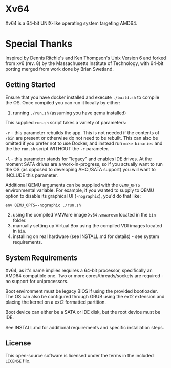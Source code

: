 # Xv64

Xv64 is a 64-bit UNIX-like operating system targeting AMD64.

# Special Thanks

Inspired by Dennis Ritchie's and Ken Thompson's Unix Version 6 and forked from
xv6 (rev. 8) by the Massachusetts Institute of Technology, with 64-bit porting
merged from work done by Brian Swetland.

## Getting Started

Ensure that you have docker installed and execute `./build.sh` to compile the OS. Once compiled you can run it locally by either:

1. running `./run.sh` (assuming you have qemu installed)

This supplied `run.sh` script takes a variety of parameters:

`-r` - this parameter rebuilds the app. This is not needed if the contents of `/bin` are present or otherwise do not need to be rebuilt. This can also be omitted if you prefer not to use Docker, and instead run `make binaries` and the the `run.sh` script WITHOUT the `-r` parameter.

`-l` - this parameter stands for "legacy" and enables IDE drives. At the moment SATA drives are a work-in-progress, so if you actually want to run the OS (as opposed to developing AHCI/SATA support) you will want to INCLUDE this parameter.

Additional QEMU arguments can be supplied with the `QEMU_OPTS` environmental variable. For example, if you wanted to supply to QEMU option to disable its graphical UI (`-nographic`), you'd do that like:

`env QEMU_OPTS=-nographic ./run.sh`

2. using the compiled VMWare image `Xv64.vmwarevm` located in the `bin` folder.
3. manually setting up Virtual Box using the compiled VDI images located in `bin`.
4. installing on real hardware (see INSTALL.md for details) - see system requirements.

## System Requirements

Xv64, as it's name implies requires a 64-bit processor, specifically an AMD64 compatible one. Two or more cores/threads/sockets are required - no support for uniprocessors.

Boot environment must be legacy BIOS if using the provided bootloader. The OS can also be configured through GRUB using the ext2 extension and placing the kernel on a ext2 formatted partition.

Boot device can either be a SATA or IDE disk, but the root device must be IDE.

See INSTALL.md for additional requirements and specific installation steps.

## License

This open-source software is licensed under the terms in the included `LICENSE` file.
